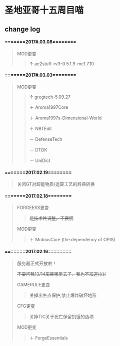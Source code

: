 # 圣地亚哥十五周目喵
## change log
#### =======2017#.03.08========
> MOD更变
> > ↑ ae2stuff-rv3-0.5.1.9-mc1.7.10


#### =======2017#.03.03========
> MOD更变
> > ↑ gregtech-5.09.27
> >
> > ＋ Aroma1997Core
> >
> > ＋ Aroma1997s-Dimensional-World
> >
> > ＋ NBTEdit
> >
> > － DefenseTech
> >
> > － DTDK
> >
> > － UniDict

#### =======2017.02.19========
> 关闭GT对超能物质/运算工艺的辞典转换

#### =======2017.02.18========
> FORGEESS更变
> > ~~是技术性调整，不要慌~~
> 
> MOD更变
> > ＋ MobiusCore (the dependency of OPIS)
 
#### =======2017.02.16========
> 服务器正式开放啦！
> 
> ~~不要问我13/14周目哪里去了，我也不知道(((((~~
> 
> GAMERULE更变
> > 关掉出生点保护,禁止爆炸破坏地形
> 
> CFG更变
> > 关掉TIC关于死亡保留饥饿的选项
> 
> MOD更变
> > ＋ ForgeEssentials

